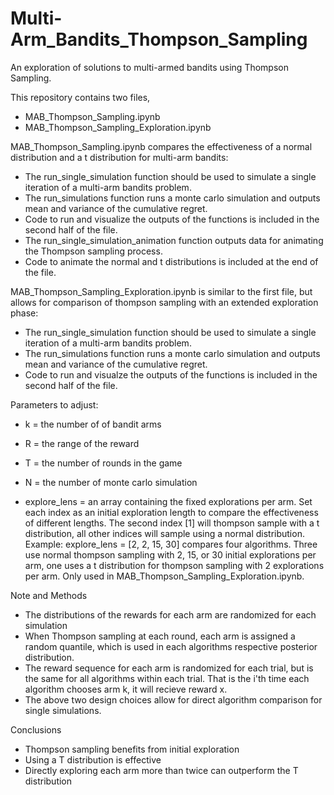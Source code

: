 # Multi-Arm_Bandits_Thompson_Sampling
An exploration of solutions to multi-armed bandits using Thompson Sampling. 

This repository contains two files, 
- MAB_Thompson_Sampling.ipynb
- MAB_Thompson_Sampling_Exploration.ipynb

MAB_Thompson_Sampling.ipynb compares the effectiveness of a normal distribution and a t distribution for multi-arm bandits:

-  The run_single_simulation function should be used to simulate a single iteration of a multi-arm bandits problem.
-  The run_simulations function runs a monte carlo simulation and outputs mean and variance of the cumulative regret.
-  Code to run and visualize the outputs of the functions is included in the second half of the file.
-  The run_single_simulation_animation function outputs data for animating the Thompson sampling process.
-  Code to animate the normal and t distributions is included at the end of the file.

MAB_Thompson_Sampling_Exploration.ipynb is similar to the first file, but allows for comparison of thompson sampling with an extended exploration phase:

-  The run_single_simulation function should be used to simulate a single iteration of a multi-arm bandits problem.
-  The run_simulations function runs a monte carlo simulation and outputs mean and variance of the cumulative regret.
-  Code to run and visualze the outputs of the functions is included in the second half of the file.

Parameters to adjust: 

-  k = the number of of bandit arms
-  R = the range of the reward
-  T = the number of rounds in the game
-  N = the number of monte carlo simulation
  
-  explore_lens = an array containing the fixed explorations per arm. Set each index as an initial exploration length to compare the effectiveness of different lengths. The second index [1] will thompson sample with a t distribution, all other indices will sample using a normal distribution. Example: explore_lens = [2, 2, 15, 30] compares four algorithms. Three use normal thompson sampling with 2, 15, or 30 initial explorations per arm, one uses a t distribution for thompson sampling with 2 explorations per arm. Only used in MAB_Thompson_Sampling_Exploration.ipynb.

Note and Methods

- The distributions of the rewards for each arm are randomized for each simulation
- When Thompson sampling at each round, each arm is assigned a random quantile, which is used in each algorithms respective posterior distribution.
- The reward sequence for each arm is randomized for each trial, but is the same for all algorithms within each trial. That is the i'th time each algorithm chooses arm k, it will recieve reward x.
- The above two design choices allow for direct algorithm comparison for single simulations.

Conclusions
- Thompson sampling benefits from initial exploration
- Using a T distribution is effective
- Directly exploring each arm more than twice can outperform the T distribution
  

